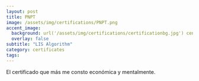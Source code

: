 ```yaml
---
layout: post
title: PNPT
image: /assets/img/certifications/PNPT.png
accent_image:
  background: url('/assets/img/certifications/certificationbg.jpg') center/cover
  overlay: false
subtitle: "LIS Algorithm"
category: certificates
tags: 
---
```


El certificado que más me consto económica y mentalmente. 
